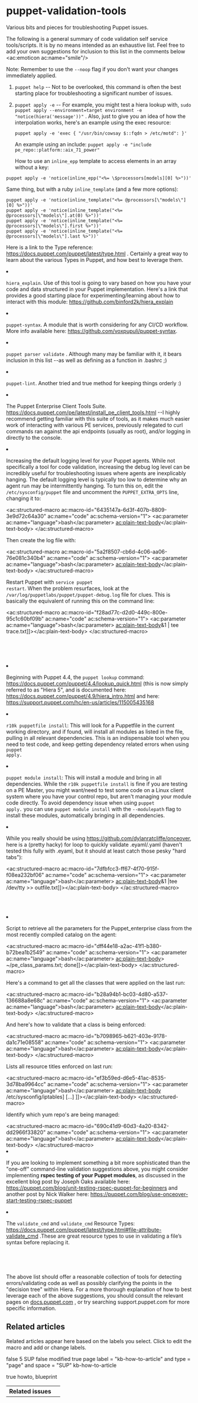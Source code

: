 # puppet-validation-tools
Various bits and pieces for troubleshooting Puppet issues.

The following is a general summary of code validation self service tools/scripts. It is by no means intended as an exhaustive list.  Feel free to add your own suggestions for inclusion to this list in the comments below <ac:emoticon ac:name="smile"/>

Note: Remember to use the `--noop` flag if you don't want your changes immediately applied.
  
1. `puppet help` -- Not to be overlooked, this command is often the best starting place for troubleshooting a significant number of issues.
    
2. `puppet apply -e` -- For example, you might test a hiera lookup with, `sudo puppet apply --environment=target environment -e "notice(hiera('message'))"` . 
Also, just to give you an idea of how the interpolation works, here's an example using the exec resource:
      
     `puppet apply -e 'exec { "/usr/bin/cowsay $::fqdn > /etc/motd": }'`
      
      An example using an include:
      `puppet apply -e "include pe_repo::platform::aix_71_power"`
      
      How to use an `inline_epp` template to access elements in an array without a key:
     
```
puppet apply -e 'notice(inline_epp("<%= \$processors[models][0] %>"))'
```
Same thing, but with a ruby `inline_template` (and a few more options):
```
puppet apply -e 'notice(inline_template("<%= @processors[\"models\"][0] %>"))'
puppet apply -e 'notice(inline_template("<%= @processors[\"models\"].at(0) %>"))'
puppet apply -e 'notice(inline_template("<%= @processors[\"models\"].first %>"))'
puppet apply -e 'notice(inline_template("<%= @processors[\"models\"].last %>"))'
```
Here is a link to the Type reference: <a href="https://docs.puppet.com/puppet/latest/type.html">https://docs.puppet.com/puppet/latest/type.html</a> . Certainly a great way to learn about the various Types in Puppet, and how best to leverage them.</p>
    </li>
    <li>
      <p>
        <code>hiera_explain</code>. Use of this tool is going to vary based on how you have your code and data structured in your Puppet implementation. Here's a link that provides a good starting place for experimenting/learning about how to interact with this module: <a href="https://github.com/binford2k/hiera_explain">https://github.com/binford2k/hiera_explain</a>
      </p>
    </li>
    <li>
      <p>
        <code>puppet-syntax</code>. A module that is worth considering for any CI/CD workflow. More info available here: <a href="https://github.com/voxpupuli/puppet-syntax">https://github.com/voxpupuli/puppet-syntax</a>. </p>
    </li>
    <li>
      <p>
        <code>puppet parser validate</code> . Although many may be familiar with it, it bears inclusion in this list --as well as defining as a function in .bashrc ;)</p>
    </li>
    <li>
      <p>
        <code>puppet-lint</code>. Another tried and true method for keeping things orderly :)</p>
    </li>
    <li>
      <p>The Puppet Enterprise Client Tools Suite. <a href="https://docs.puppet.com/pe/latest/install_pe_client_tools.html">https://docs.puppet.com/pe/latest/install_pe_client_tools.html</a> --I <span>highly</span> recommend getting familiar with this suite of tools, as it makes much easier work of interacting with various PE services, previously relegated to curl commands ran against the api endpoints (usually as root), and/or logging in directly to the console.</p>
    </li>
    <li>
      <p>Increasing the default logging level for your Puppet agents. While not specifically a tool for code validation, increasing the debug log level can be incredibly useful for troubleshooting issues where agents are inexplicably hanging. The default logging level is typically too low to determine why an agent run may be intermittently hanging. To turn this on, edit the <code>/etc/sysconfig/puppet</code> file and uncomment the <code>PUPPET_EXTRA_OPTS</code> line, changing it to:</p>
      <ac:structured-macro ac:macro-id="6435147a-6d3f-407b-8809-3e9d72c64a30" ac:name="code" ac:schema-version="1">
        <ac:parameter ac:name="language">bash</ac:parameter>
        <ac:plain-text-body><![CDATA[PUPPET_EXTRA_OPTS="--debug --trace --logdest=/var/log/puppetlabs/puppet/puppet-debug.log" ]]></ac:plain-text-body>
      </ac:structured-macro>
      <p>Then create the log file with:</p>
      <ac:structured-macro ac:macro-id="5a2f8507-cb6d-4c06-aa06-76e081c340b4" ac:name="code" ac:schema-version="1">
        <ac:parameter ac:name="language">bash</ac:parameter>
        <ac:plain-text-body><![CDATA[$touch /var/log/puppetlabs/puppet/puppet-debug.log]]></ac:plain-text-body>
      </ac:structured-macro>
      <p>Restart Puppet with <code>service puppet restart</code>. When the problem resurfaces, look at the <code>/var/log/puppetlabs/puppet/puppet-debug.log</code> file for clues. This is basically the equivalent of running this on the command line:</p>
      <ac:structured-macro ac:macro-id="f28ad77c-d2d0-449c-800e-95c1c60bf09b" ac:name="code" ac:schema-version="1">
        <ac:parameter ac:name="language">bash</ac:parameter>
        <ac:plain-text-body><![CDATA[puppet agent -t --debug --trace 2>&1 | tee trace.txt]]></ac:plain-text-body>
      </ac:structured-macro>
      <p>
        <br/>
      </p>
      <p>
        <br/>
      </p>
    </li>
    <li>
      <p>Beginning with Puppet 4.4, the <code>puppet lookup</code> command: <a href="https://docs.puppet.com/puppet/4.4/lookup_quick.html">https://docs.puppet.com/puppet/4.4/lookup_quick.html</a> (this is now simply referred to as "Hiera 5", and is documented here: <a href="https://docs.puppet.com/puppet/4.9/hiera_intro.html">https://docs.puppet.com/puppet/4.9/hiera_intro.html</a> and here: <a href="https://support.puppet.com/hc/en-us/articles/115005435168">https://support.puppet.com/hc/en-us/articles/115005435168</a>
      </p>
    </li>
    <li>
      <p>
        <code>r10k puppetfile install</code>: This will look for a Puppetfile in the current working directory, and if found, will install all modules as listed in the file, pulling in all relevant dependencies. This is an indispensable tool when you need to test code, and keep getting dependency related errors when using <code>puppet apply.</code>
      </p>
    </li>
    <li>
      <p>
        <code>puppet module install</code>: This will install a module and bring in all dependencies. While the <code>r10k puppetfile install</code> is fine if you are testing on a PE Master, you might want/need to test some code on a Linux client system where you have your control repo, but aren't managing your module code directly. To avoid dependency issue when using <code>puppet apply.</code> you can use <code>puppet module install</code> with the <code>--modulepath</code> flag to install these modules, automatically bringing in all dependencies.</p>
    </li>
    <li>
      <p>While you really should be using <a href="https://github.com/dylanratcliffe/onceover">https://github.com/dylanratcliffe/onceover</a>, here is a (pretty hacky) for loop to quickly validate .eyaml/.yaml (haven't tested this fully with .eyaml, but it should at least catch those pesky "hard tabs"):</p>
      <ac:structured-macro ac:macro-id="7dfbfcc3-ff67-4f70-915f-f08ea232bf06" ac:name="code" ac:schema-version="1">
        <ac:parameter ac:name="language">bash</ac:parameter>
        <ac:plain-text-body><![CDATA[for x in `find . -regex ".*[eyaml][yaml]?" -print`; do ruby -e "require 'yaml'; YAML.load_file('$x')"; echo $x; done 2>&1 |tee /dev/tty >> outfile.txt]]></ac:plain-text-body>
      </ac:structured-macro>
      <p>
        <br/>
        <br/>
      </p>
    </li>
    <li>
      <p>Script to retrieve all the parameters for the Puppet_enterprise class from the most recently compiled catalog on the agent:</p>
      <ac:structured-macro ac:macro-id="dff44e18-a2ac-41f1-b380-b72bea1b2549" ac:name="code" ac:schema-version="1">
        <ac:parameter ac:name="language">bash</ac:parameter>
        <ac:plain-text-body><![CDATA[for x in `find $(puppet agent --configprint client_datadir) -name "*.json" -print`; do echo $x; jq '.resources[] | select(.type == "Class" and .title == "Puppet_enterprise").parameters' $x >> ~/pe_class_params.txt; done]]></ac:plain-text-body>
      </ac:structured-macro>
      <p>Here's a command to get all the classes that were applied on the last run:</p>
      <ac:structured-macro ac:macro-id="b28a94b1-bc03-4d80-a537-136688a8e68c" ac:name="code" ac:schema-version="1">
        <ac:parameter ac:name="language">bash</ac:parameter>
        <ac:plain-text-body><![CDATA[[root@rtreweek ~]# cat $(puppet agent --configprint classfile)
pe_repo
pe_repo::platform::el_7_x86_64
puppet_enterprise
puppet_enterprise::profile::agent
puppet_enterprise::profile::amq::broker
puppet_enterprise::profile::certificate_authority
puppet_enterprise::profile::console
puppet_enterprise::profile::master
puppet_enterprise::profile::master::mcollective
[...]]]></ac:plain-text-body>
      </ac:structured-macro>
      <p>
        <span>And here's how to validate that a class is being enforced:</span>
      </p>
      <ac:structured-macro ac:macro-id="b7098965-b621-403e-9178-da1c71e08558" ac:name="code" ac:schema-version="1">
        <ac:parameter ac:name="language">bash</ac:parameter>
        <ac:plain-text-body><![CDATA[[root@rtreweek ~]# grep docker $(puppet agent --configprint classfile)
docker::params
docker::systemd_reload
docker
docker::repos
docker::install
docker::config
docker::service ]]></ac:plain-text-body>
      </ac:structured-macro>
      <p>
        <span>Lists all resource titles enforced on last run:</span>
      </p>
      <ac:structured-macro ac:macro-id="ef3b59ed-d6e5-41ac-8535-3d78ba9964cc" ac:name="code" ac:schema-version="1">
        <ac:parameter ac:name="language">bash</ac:parameter>
        <ac:plain-text-body><![CDATA[[root@rtreweek state]# cat $(puppet agent --configprint resourcefile)
service[postgresql]
file[/etc/puppetlabs/puppet/routes.yaml]
ini_setting[puppetdbserver]
service[pe-httpd]
firewall[5432 accept - postgres]
puppetdb_conn_validator[puppetdb_conn]
package[postgresql-server]
exec[/sbin/iptables-save > /etc/sysconfig/iptables]
[...] ]]></ac:plain-text-body>
      </ac:structured-macro>
      <div class="page" title="Page 61">
        <div class="layoutArea">
          <div class="column">
            <p>Identify which yum repo's are being managed:</p>
            <ac:structured-macro ac:macro-id="690c41d9-60d3-4a20-8342-dd2966f33820" ac:name="code" ac:schema-version="1">
              <ac:parameter ac:name="language">bash</ac:parameter>
              <ac:plain-text-body><![CDATA[[root@rtreweek state]# grep yumrepo $(puppet agent --configprint resourcefile)
yumrepo[docker]
yumrepo[epel-testing]
yumrepo[epel-testing-debuginfo]
yumrepo[epel-testing-source]
yumrepo[epel]
yumrepo[epel-debuginfo]
yumrepo[epel-source]]]></ac:plain-text-body>
            </ac:structured-macro>
          </div>
        </div>
      </div>
    </li>
    <li>
      <p>If you are looking to implement something a bit more sophisticated than the "one-off" command-line validation suggestions above, you might consider implementing <strong>rspec testing of your Puppet modules</strong>, as discussed in the excellent blog post by Joseph Oaks available here:<span style="color: rgb(34,34,34);"> </span> <a href="https://puppet.com/blog/unit-testing-rspec-puppet-for-beginners">https://puppet.com/blog/unit-testing-rspec-puppet-for-beginners</a> and another post by Nick Walker here: <a href="https://puppet.com/blog/use-onceover-start-testing-rspec-puppet">https://puppet.com/blog/use-onceover-start-testing-rspec-puppet</a>
      </p>
    </li>
    <li>
      <p>The <span style="color: rgb(34,34,34);">
          <code>validate_cmd</code> and <code>validate_cmd</code> Resource Types: <a href="https://docs.puppet.com/puppet/latest/type.html#file-attribute-validate_cmd">https://docs.puppet.com/puppet/latest/type.html#file-attribute-validate_cmd</a> .These are great resource types to use in<span> validating a file’s syntax before replacing it.</span> </span>
      </p>
    </li>
  </ol>
  <br/>
  <p>
    <br/>
  </p>
  <p>
    <span>The above list should offer a reasonable collection of tools for detecting errors/validating code as well as possibly clarifying the points in the "decision tree" within Hiera.  For a more thorough explanation of how to best leverage each of the above suggestions, you should consult the relevant pages on </span> <a href="http://docs.puppet.com/">docs.puppet.com</a> <span>, or try searching support.puppet.com for more specific information.</span>
  </p>
</div>
<h2>Related articles</h2>
<p>
  <ac:placeholder>Related articles appear here based on the labels you select. Click to edit the macro and add or change labels.</ac:placeholder>
</p>
<p>
  <ac:structured-macro ac:macro-id="35b830dd-c4c6-4b5b-954d-6f4101cdfb13" ac:name="contentbylabel" ac:schema-version="3">
    <ac:parameter ac:name="showLabels">false</ac:parameter>
    <ac:parameter ac:name="max">5</ac:parameter>
    <ac:parameter ac:name="spaces">SUP</ac:parameter>
    <ac:parameter ac:name="showSpace">false</ac:parameter>
    <ac:parameter ac:name="sort">modified</ac:parameter>
    <ac:parameter ac:name="reverse">true</ac:parameter>
    <ac:parameter ac:name="type">page</ac:parameter>
    <ac:parameter ac:name="cql">label = "kb-how-to-article" and type = "page" and space = "SUP"</ac:parameter>
    <ac:parameter ac:name="labels">kb-how-to-article</ac:parameter>
  </ac:structured-macro>
</p>
<ac:structured-macro ac:macro-id="41242f26-5bc8-4a7f-80a8-bb90c09ceb39" ac:name="details" ac:schema-version="1">
  <ac:parameter ac:name="hidden">true</ac:parameter>
  <ac:parameter ac:name="id">howto, blueprint</ac:parameter>
  <ac:rich-text-body>
    <table class="wrapped">
      <tbody>
        <tr>
          <th>Related issues</th>
          <td>
            <br/>
          </td>
        </tr>
      </tbody>
    </table>
  </ac:rich-text-body>
</ac:structured-macro>
